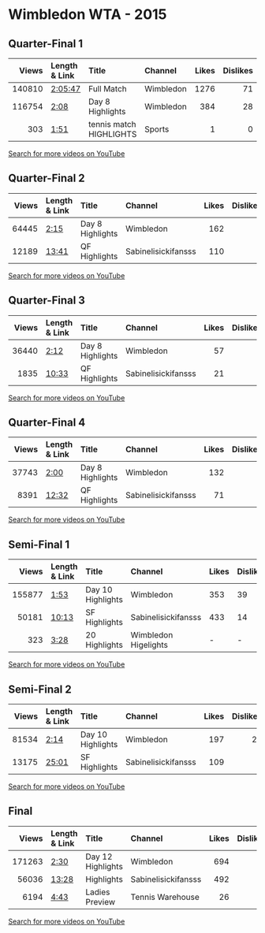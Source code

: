 
# Wimbledon WTA - 2015
    
## Quarter-Final 1
|   Views | Length & Link                                          | Title                   | Channel   |   Likes |   Dislikes |
|--------:|:-------------------------------------------------------|:------------------------|:----------|--------:|-----------:|
|  140810 | [2:05:47](https://www.youtube.com/watch?v=XK0uXbNUz_g) | Full Match              | Wimbledon |    1276 |         71 |
|  116754 | [2:08](https://www.youtube.com/watch?v=OzRx5kfvF0U)    | Day 8 Highlights        | Wimbledon |     384 |         28 |
|     303 | [1:51](https://www.youtube.com/watch?v=NtYBGgUP7oY)    | tennis match HIGHLIGHTS | Sports    |       1 |          0 |

[Search for more videos on YouTube](https://www.youtube.com/results?search_query=%22wimbledon%22+%22Williams%22+%22Azarenka%22+%222015%22+%22highlights%22)     

## Quarter-Final 2
|   Views | Length & Link                                        | Title            | Channel             |   Likes |   Dislikes |
|--------:|:-----------------------------------------------------|:-----------------|:--------------------|--------:|-----------:|
|   64445 | [2:15](https://www.youtube.com/watch?v=ZYr8ubKU8cI)  | Day 8 Highlights | Wimbledon           |     162 |          8 |
|   12189 | [13:41](https://www.youtube.com/watch?v=qW0eTDU7wZY) | QF Highlights    | Sabinelisickifansss |     110 |          2 |

[Search for more videos on YouTube](https://www.youtube.com/results?search_query=%22wimbledon%22+%22Sharapova%22+%22Vandeweghe%22+%222015%22+%22highlights%22)     

## Quarter-Final 3
|   Views | Length & Link                                        | Title            | Channel             |   Likes |   Dislikes |
|--------:|:-----------------------------------------------------|:-----------------|:--------------------|--------:|-----------:|
|   36440 | [2:12](https://www.youtube.com/watch?v=-Buo8rw6jlA)  | Day 8 Highlights | Wimbledon           |      57 |          6 |
|    1835 | [10:33](https://www.youtube.com/watch?v=P0FRWrlzEMA) | QF Highlights    | Sabinelisickifansss |      21 |          0 |

[Search for more videos on YouTube](https://www.youtube.com/results?search_query=%22wimbledon%22+%22Muguruza%22+%22Bacsinszky%22+%222015%22+%22highlights%22)     

## Quarter-Final 4
|   Views | Length & Link                                        | Title            | Channel             |   Likes |   Dislikes |
|--------:|:-----------------------------------------------------|:-----------------|:--------------------|--------:|-----------:|
|   37743 | [2:00](https://www.youtube.com/watch?v=rgjxbrRHQuo)  | Day 8 Highlights | Wimbledon           |     132 |          7 |
|    8391 | [12:32](https://www.youtube.com/watch?v=gLfzwguHGEU) | QF Highlights    | Sabinelisickifansss |      71 |          5 |

[Search for more videos on YouTube](https://www.youtube.com/results?search_query=%22wimbledon%22+%22Radwanska%22+%22Keys%22+%222015%22+%22highlights%22)     

## Semi-Final 1
|   Views | Length & Link                                        | Title             | Channel              | Likes   | Dislikes   |
|--------:|:-----------------------------------------------------|:------------------|:---------------------|:--------|:-----------|
|  155877 | [1:53](https://www.youtube.com/watch?v=NqMKaYtw4Jo)  | Day 10 Highlights | Wimbledon            | 353     | 39         |
|   50181 | [10:13](https://www.youtube.com/watch?v=nByfLiYWWNQ) | SF Highlights     | Sabinelisickifansss  | 433     | 14         |
|     323 | [3:28](https://www.youtube.com/watch?v=7k2nOFYtKi8)  | 20 Highlights     | Wimbledon Higelights | -       | -          |

[Search for more videos on YouTube](https://www.youtube.com/results?search_query=%22wimbledon%22+%22Williams%22+%22Sharapova%22+%222015%22+%22highlights%22)     

## Semi-Final 2
|   Views | Length & Link                                        | Title             | Channel             |   Likes |   Dislikes |
|--------:|:-----------------------------------------------------|:------------------|:--------------------|--------:|-----------:|
|   81534 | [2:14](https://www.youtube.com/watch?v=lJFoADAjm4o)  | Day 10 Highlights | Wimbledon           |     197 |         24 |
|   13175 | [25:01](https://www.youtube.com/watch?v=MyjoIJmf01k) | SF Highlights     | Sabinelisickifansss |     109 |          9 |

[Search for more videos on YouTube](https://www.youtube.com/results?search_query=%22wimbledon%22+%22Muguruza%22+%22Radwanska%22+%222015%22+%22highlights%22)     

## Final
|   Views | Length & Link                                        | Title             | Channel             |   Likes |   Dislikes |
|--------:|:-----------------------------------------------------|:------------------|:--------------------|--------:|-----------:|
|  171263 | [2:30](https://www.youtube.com/watch?v=zdCmTZGVn1U)  | Day 12 Highlights | Wimbledon           |     694 |         60 |
|   56036 | [13:28](https://www.youtube.com/watch?v=auaWXZmAbWY) | Highlights        | Sabinelisickifansss |     492 |         15 |
|    6194 | [4:43](https://www.youtube.com/watch?v=z9rNLaZiqMg)  | Ladies  Preview   | Tennis Warehouse    |      26 |          1 |

[Search for more videos on YouTube](https://www.youtube.com/results?search_query=%22wimbledon%22+%22Williams%22+%22Muguruza%22+%222015%22+%22highlights%22)     
